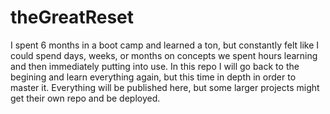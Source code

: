 # theGreatReset
I spent 6 months in a boot camp and learned a ton, but constantly felt like I could spend days, weeks, or months on concepts we spent hours learning and then immediately putting into use. In this repo I will go back to the begining and learn everything again, but this time in depth in order to master it. Everything will be published here, but some larger projects might get their own repo and be deployed.
